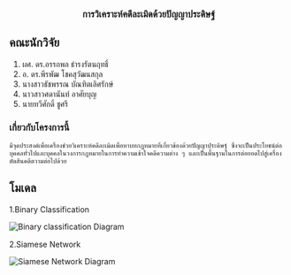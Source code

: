 
<h3 align="center">การวิเคราะห์คดีละเมิดด้วยปัญญาประดิษฐ์</h3>


<!-- ABOUT THE PROJECT -->
## คณะนักวิจัย

1.	ผศ. ดร.อรรถพล ธำรงรัตนฤทธิ์	
2.	อ. ดร.พีรพัฒ โชคสุวัฒนสกุล	
3.	นางสาวธัชพรรณ บัณฑิตเลิศรักษ์ 
4.	นาวสาวศดานันท์ อาศัยบุญ	
5.	นายทวีศักดิ์ ชูศรี


### เกี่ยวกับโครงการนี้

    มีจุดประสงค์เพื่อเครื่องช่วยวิเคราะห์คดีละเมิดเพื่อหาบทกฏหมายที่เกี่ยวข้องด้วยปัญญาประดิษฐ์ ซึ่งจะเป็นประโยชน์ต่อบุคคลทั่วไปและบุคคลในวงการกฎหมายในการทำความเข้าใจคดีความต่าง ๆ และเป็นพื้นฐานในการต่อยอดไปสู่เครื่องตัดสินคดีตวามต่อไปด้วย


<!-- GETTING STARTED -->
## โมเดล

1.Binary Classification


![ฺBinary classification Diagram](https://user-images.githubusercontent.com/62151531/147278663-b0d5b0c4-31de-4da2-89c0-2e565f2536ab.jpg)

2.Siamese Network


![Siamese Network Diagram](https://user-images.githubusercontent.com/62151531/147278770-801beae1-581c-459f-998c-0700530b31d3.jpg)






